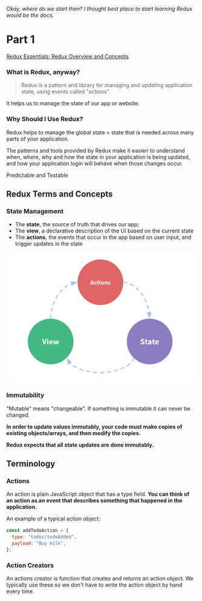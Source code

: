_Okay, where do we start then? I thought best place to start learning Redux would be the docs._

# Part 1

[Redux Essentials: Redux Overview and Concepts](https://redux.js.org/tutorials/essentials/part-1-overview-concepts)

### What is Redux, anyway?

> Redux is a pattern and library for managing and updating application state, using events called "actions".

It helps us to manage the state of our app or website.

### Why Should I Use Redux?

Redux helps to manage the global state = state that is needed across many parts of your application.

The patterns and tools provided by Redux make it easieri to understand when, where, why and how the state in your application is being updated, and how your application login will behave when those changes occur.

Predictable and Testable

## Redux Terms and Concepts

### State Management

- The **state**, the source of truth that drives our app;
- The **view**, a declarative description of the UI based on the current state
- The **actions**, the events that occur in the app based on user input, and trigger updates in the state

![One-way data flow: ](./assets/redux_state.png)

### Immutability

"Mutable" means "changeable". If something is immutable it can never be changed.

**In order to update values immutably, your code must make copies of existing objects/arrays, and then modify the copies.**

**Redux expects that all state updates are done immutably.**

## Terminology

### Actions

An action is plain JavaScript object that has a type field. **You can think of an action as an event that describes something that happened in the application.**

An example of a typical action object:

```javascript
const addTodoAction = {
  type: "todos/todoAdded",
  payload: "Buy milk",
};
```

### Action Creators

An actions creator is function that creates and returns an action object. We typically use these so we don't have to write the action object by hand every time.
